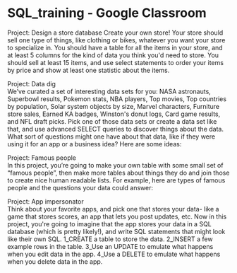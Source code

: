 # SQL_training - Google Classroom

Project: Design a store database
Create your own store! Your store should sell one type of things, like clothing or bikes, whatever you want your store to specialize in. 
You should have a table for all the items in your store, and at least 5 columns for the kind of data you think you'd need to store. 
You should sell at least 15 items, and use select statements to order your items by price and show at least one statistic about the items. 


Project: Data dig\
We’ve curated a set of interesting data sets for you: NASA astronauts, Superbowl results, Pokemon stats, NBA players, Top movies, Top countries by population, Solar system objects by size, Marvel characters, Furniture store sales, Earned KA badges, Winston's donut logs, Card game results, and NFL draft picks.
Pick one of those data sets or create a data set like that, and use advanced SELECT queries to discover things about the data. 
What sort of questions might one have about that data, like if they were using it for an app or a business idea? Here are some ideas:


Project: Famous people\
In this project, you’re going to make your own table with some small set of “famous people”, then make more tables about things they do and join those to create nice human readable lists.
For example, here are types of famous people and the questions your data could answer:

Project: App impersonator\
Think about your favorite apps, and pick one that stores your data- like a game that stores scores, an app that lets you post updates, etc. 
Now in this project, you're going to imagine that the app stores your data in a SQL database (which is pretty likely!), and write SQL statements that might look like their own SQL.
    1_CREATE a table to store the data.
    2_INSERT a few example rows in the table.
    3_Use an UPDATE to emulate what happens when you edit data in the app.
    4_Use a DELETE to emulate what happens when you delete data in the app.

